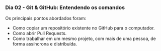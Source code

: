 ### Dia 02 - Git & GitHub: Entendendo os comandos

Os principais pontos abordados foram:

* Como copiar um repositório existente no GitHub para o computador.
* Como abrir Pull Requests.
* Como trabalhar em um mesmo projeto, com mais de uma pessoa, de forma assíncrona e distribuída.
